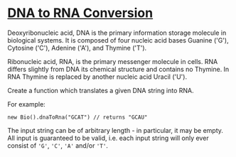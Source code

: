 # [DNA to RNA Conversion](https://www.codewars.com/kata/dna-to-rna-conversion "https://www.codewars.com/kata/5556282156230d0e5e000089")

Deoxyribonucleic acid, DNA is the primary information storage molecule in biological systems. It is composed of four nucleic acid bases Guanine ('G'), Cytosine ('C'), Adenine ('A'), and Thymine ('T'). 

Ribonucleic acid, RNA, is the primary messenger molecule in cells. RNA differs slightly from DNA its chemical structure and contains no Thymine. In RNA Thymine is replaced by another nucleic acid Uracil ('U').

Create a function which translates a given DNA string into RNA.

For example:
```
new Bio().dnaToRna("GCAT") // returns "GCAU"
```

The input string can be of arbitrary length - in particular, it may be empty.  All input is guaranteed to be valid, i.e. each input string will only ever consist of `'G'`, `'C'`, `'A'` and/or `'T'`.